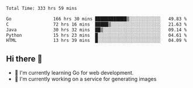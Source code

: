 <!--START_SECTION:waka-->

```txt
Total Time: 333 hrs 59 mins

Go                166 hrs 30 mins ████████████▒░░░░░░░░░░░░   49.83 %
C                 72 hrs 16 mins  █████▒░░░░░░░░░░░░░░░░░░░   21.63 %
Java              30 hrs 32 mins  ██▒░░░░░░░░░░░░░░░░░░░░░░   09.14 %
Python            15 hrs 23 mins  █░░░░░░░░░░░░░░░░░░░░░░░░   04.61 %
HTML              13 hrs 39 mins  █░░░░░░░░░░░░░░░░░░░░░░░░   04.09 %
```

<!--END_SECTION:waka-->

## Hi there 👋
- 🌱 I'm currently learning Go for web development.
- 🔭 I'm currently working on a service for generating images 

<!--
**prorok210/prorok210** is a ✨ _special_ ✨ repository because its `README.md` (this file) appears on your GitHub profile.

Here are some ideas to get you started:

- 🔭 I’m currently working on ...
- 🌱 I’m currently learning ...
- 👯 I’m looking to collaborate on ...
- 🤔 I’m looking for help with ...
- 💬 Ask me about ...
- 📫 How to reach me: ...
- 😄 Pronouns: ...
- ⚡ Fun fact: ...
-->
